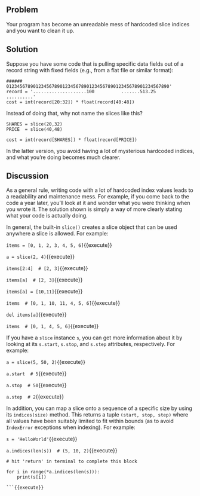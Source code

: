 ## Problem

Your program has become an unreadable mess of hardcoded slice indices and you want to clean it up.

## Solution

Suppose you have some code that is pulling specific data fields out of a record string with fixed fields (e.g., from a flat file or similar format):

```
######    0123456789012345678901234567890123456789012345678901234567890'
record = '....................100          .......513.25     ..........'
cost = int(record[20:32]) * float(record[40:48])
```

Instead of doing that, why not name the slices like this?

```
SHARES = slice(20,32)
PRICE  = slice(40,48)

cost = int(record[SHARES]) * float(record[PRICE])
```

In the latter version, you avoid having a lot of mysterious hardcoded indices, and what you’re doing becomes much clearer.

## Discussion

As a general rule, writing code with a lot of hardcoded index values leads to a readability and maintenance mess. For example, if you come back to the code a year later, you’ll look at it and wonder what you were thinking when you wrote it. The solution shown is simply a way of more clearly stating what your code is actually doing.

In general, the built-in `slice()` creates a slice object that can be used anywhere a slice is allowed. For example:

`items = [0, 1, 2, 3, 4, 5, 6]`{{execute}}

`a = slice(2, 4)`{{execute}}

`items[2:4]  # [2, 3]`{{execute}}

`items[a]  # [2, 3]`{{execute}}

`items[a] = [10,11]`{{execute}}

`items  # [0, 1, 10, 11, 4, 5, 6]`{{execute}}

`del items[a]`{{execute}}

`items  # [0, 1, 4, 5, 6]`{{execute}}

If you have a `slice` instance `s`, you can get more information about it by looking at its `s.start`, `s.stop`, and `s.step` attributes, respectively. For example:

`a = slice(5, 50, 2)`{{execute}}

`a.start  # 5`{{execute}}

`a.stop  # 50`{{execute}}

`a.step  # 2`{{execute}}

In addition, you can map a slice onto a sequence of a specific size by using its `indices(size)` method. This returns a tuple `(start, stop, step)` where all values have been suitably limited to fit within bounds (as to avoid `IndexError` exceptions when indexing). For example:

`s = 'HelloWorld'`{{execute}}

`a.indices(len(s))  # (5, 10, 2)`{{execute}}

```
# hit 'return' in terminal to complete this block

for i in range(*a.indices(len(s))):
    print(s[i])

```{{execute}}